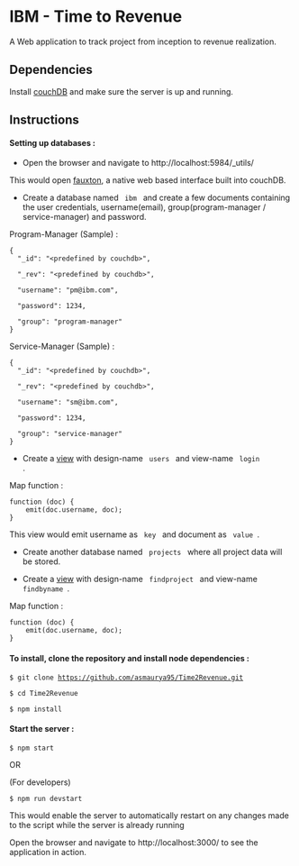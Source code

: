 # IBM - Time to Revenue

A Web application to track project from inception to revenue realization.

## Dependencies

Install [couchDB](https://couchdb.apache.org/) and make sure the server is up and running.

## Instructions

#### Setting up databases :

- Open the browser and navigate to http://localhost:5984/_utils/

This would open [fauxton](https://couchdb.apache.org/fauxton-visual-guide/index.html), a native web based interface built into couchDB.

- Create a database named <code> ibm </code> and create a few documents containing the user credentials, username(email), group(program-manager / service-manager) and password.

Program-Manager (Sample) :
```
{  
  "_id": "<predefined by couchdb>",

  "_rev": "<predefined by couchdb>",

  "username": "pm@ibm.com",

  "password": 1234,

  "group": "program-manager"
}
```

Service-Manager (Sample) :
```
{  
  "_id": "<predefined by couchdb>",

  "_rev": "<predefined by couchdb>",

  "username": "sm@ibm.com",

  "password": 1234,

  "group": "service-manager"
}
```
- Create a [view](http://docs.couchdb.org/en/2.1.1/ddocs/views/intro.html) with design-name <code> users </code> and view-name <code> login </code>.

Map function :

```
function (doc) {
    emit(doc.username, doc);
}
```
This view would emit username as <code> key </code> and document as <code> value </code>.

- Create another database named <code> projects </code> where all project data will be stored.

- Create a [view](http://docs.couchdb.org/en/2.1.1/ddocs/views/intro.html) with design-name <code> findproject </code> and view-name <code> findbyname </code>.

Map function :

```
function (doc) {
    emit(doc.username, doc);
}
```

#### To install, clone the repository and install node dependencies :

<code>$ git clone https://github.com/asmaurya95/Time2Revenue.git </code>

<code>$ cd Time2Revenue</code>

<code>$ npm install</code>

#### Start the server :

<code>$ npm start</code>

OR

(For developers)

<code>$ npm run devstart</code>

This would enable the server to automatically restart on any changes made to the script while the server is already running

Open the browser and navigate to http://localhost:3000/ to see the application in action.
